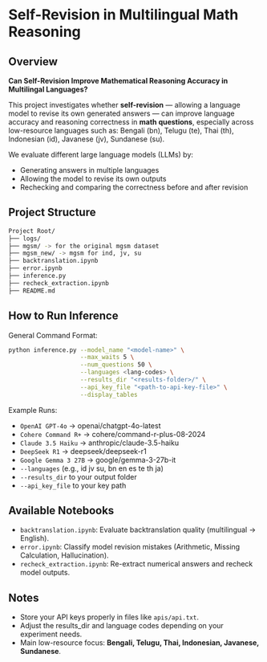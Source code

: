 # Self-Revision in Multilingual Math Reasoning

## Overview

**Can Self-Revision Improve Mathematical Reasoning Accuracy in Multilingal Languages?**

This project investigates whether **self-revision** — allowing a language model to revise its own generated answers — can improve language accuracy and reasoning correctness in **math questions**, especially across low-resource languages such as: Bengali (bn), Telugu (te), Thai (th), Indonesian (id), Javanese (jv), Sundanese (su).

We evaluate different large language models (LLMs) by:
- Generating answers in multiple languages
- Allowing the model to revise its own outputs
- Rechecking and comparing the correctness before and after revision

## Project Structure

```bash
Project Root/
├── logs/
├── mgsm/ -> for the original mgsm dataset
├── mgsm_new/ -> mgsm for ind, jv, su
├── backtranslation.ipynb
├── error.ipynb
├── inference.py
├── recheck_extraction.ipynb
├── README.md
```

## How to Run Inference

General Command Format:

```bash
python inference.py --model_name "<model-name>" \
                    --max_waits 5 \
                    --num_questions 50 \
                    --languages <lang-codes> \
                    --results_dir "<results-folder>/" \
                    --api_key_file "<path-to-api-key-file>" \
                    --display_tables
```

Example Runs:
- `OpenAI GPT-4o` → openai/chatgpt-4o-latest
- `Cohere Command R+` → cohere/command-r-plus-08-2024
- `Claude 3.5 Haiku` → anthropic/claude-3.5-haiku
- `DeepSeek R1` → deepseek/deepseek-r1
- `Google Gemma 3 27B` → google/gemma-3-27b-it
- `--languages` (e.g., id jv su, bn en es te th ja)
- `--results_dir` to your output folder
- `--api_key_file` to your key path


## Available Notebooks
- `backtranslation.ipynb`: Evaluate backtranslation quality (multilingual → English).
- `error.ipynb`: Classify model revision mistakes (Arithmetic, Missing Calculation, Hallucination).
- `recheck_extraction.ipynb`: Re-extract numerical answers and recheck model outputs.

## Notes

- Store your API keys properly in files like `apis/api.txt`.
- Adjust the results_dir and language codes depending on your experiment needs.
- Main low-resource focus: **Bengali, Telugu, Thai, Indonesian, Javanese, Sundanese**.